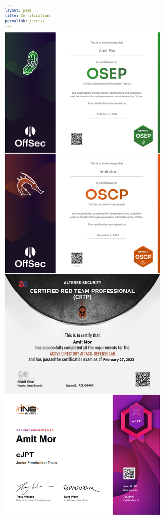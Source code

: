 ```yaml
---
layout: page
title: Certifications
permalink: /certs/
---
```


<div class="cert-cards-container">
  <a href="#" class="cert-card-link">
    <div class="cert-card">
      <div class="cert-card-image">
        <img src="/assets/img/certs/amit-OSEP.png" alt="Cert 1">
      </div>
    </div>
  </a>

  <!-- Repeat for other certifications -->
  <a href="#" class="cert-card-link">
    <div class="cert-card">
      <div class="cert-card-image">
        <img src="/assets/img/certs/amit-OSCP.png" alt="Cert 2">
      </div>
    </div>
  </a>
  
  <a href="#" class="cert-card-link">
    <div class="cert-card">
      <div class="cert-card-image">
        <img src="/assets/img/certs/amit-CRTP.png" alt="Cert 3">
      </div>
    </div>
  </a>

  <a href="#" class="cert-card-link">
  <div class="cert-card">
    <div class="cert-card-image">
      <img src="/assets/img/certs/amit-EJPT.png" alt="Cert 3">
    </div>
  </div>
  </a>
  
</div>

